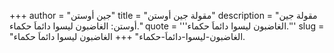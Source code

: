 +++
author = "جين أوستن"
title = "مقولة جين أوستن"
description = "مقولة جين أوستن: الغاضبون ليسوا دائماَ حكماء."
quote = '''الغاضبون ليسوا دائماَ حكماء.''' 
slug = "الغاضبون-ليسوا-دائماَ-حكماء"
+++
الغاضبون ليسوا دائماَ حكماء.
